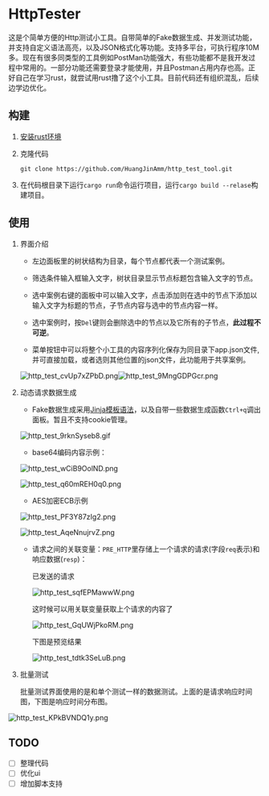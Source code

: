 # HttpTester

这是个简单方便的Http测试小工具。自带简单的Fake数据生成、并发测试功能，并支持自定义语法高亮，以及JSON格式化等功能。支持多平台，可执行程序10M多。现在有很多同类型的工具例如PostMan功能强大，有些功能都不是我开发过程中常用的。一部分功能还需要登录才能使用，并且Postman占用内存也高。正好自己在学习rust，就尝试用rust撸了这个小工具。目前代码还有组织混乱，后续边学边优化。

## 构建

1. [安装rust环境](https://www.rust-lang.org/learn/get-started)

2. 克隆代码
   
   ```git
   git clone https://github.com/HuangJinAmm/http_test_tool.git
   ```

3. 在代码根目录下运行`cargo run`命令运行项目，运行`cargo build --relase`构建项目。

## 使用

1. 界面介绍
   
   - 左边面板里的树状结构为目录，每个节点都代表一个测试案例。
   
   - 筛选条件输入框输入文字，树状目录显示节点标题包含输入文字的节点。
   
   - 选中案例右键的面板中可以输入文字，点击添加则在选中的节点下添加以输入文字为标题的节点，子节点内容与选中的节点内容一样。
   
   - 选中案例时，按`Del`键则会删除选中的节点以及它所有的子节点，**此过程不可逆**。
   
   - 菜单按钮中可以将整个小工具的内容序列化保存为同目录下app.json文件,并可直接加载，或者选则其他位置的json文件，此功能用于共享案例。
   
   ![http_test_cvUp7xZPbD.png](./screenshots/http_test_cvUp7xZPbD.png)![http_test_9MngGDPGcr.png](./screenshots/http_test_9MngGDPGcr.png)

2. 动态请求数据生成
   
   - Fake数据生成采用[Jinja模板语法](https://docs.rs/minijinja/latest/minijinja/syntax/index.html)，以及自带一些数据生成函数`Ctrl+q`调出面板。暂且不支持cookie管理。
   
   ![http_test_9rknSyseb8.gif](./screenshots/http_test_9rknSyseb8.gif)
   
   - base64编码内容示例：
   
   ![http_test_wCiB9OolND.png](./screenshots/http_test_wCiB9OolND.png)
   
   ![http_test_q60mREH0q0.png](./screenshots/http_test_q60mREH0q0.png)
   
   - AES加密ECB示例
   
   ![http_test_PF3Y87zIg2.png](./screenshots/http_test_PF3Y87zIg2.png)
   
   ![http_test_AqeNnujrvZ.png](./screenshots/http_test_AqeNnujrvZ.png)
   
   - 请求之间的关联变量：`PRE_HTTP`里存储上一个请求的请求(字段`req`表示)和响应数据(`resp`)：
     
     已发送的请求
     
     ![http_test_sqfEPMawwW.png](./screenshots/http_test_sqfEPMawwW.png)
     
     这时候可以用关联变量获取上个请求的内容了
     
     ![http_test_GqUWjPkoRM.png](./screenshots/http_test_GqUWjPkoRM.png)
     
     下图是预览结果
     
     ![http_test_tdtk3SeLuB.png](./screenshots/http_test_tdtk3SeLuB.png)
     
     

3. 批量测试
   
   批量测试界面使用的是和单个测试一样的数据测试。上面的是请求响应时间图，下图是响应时间分布图。

![http_test_KPkBVNDQ1y.png](./screenshots/http_test_KPkBVNDQ1y.png)

## TODO

- [ ] 整理代码
- [ ] 优化ui
- [ ] 增加脚本支持

